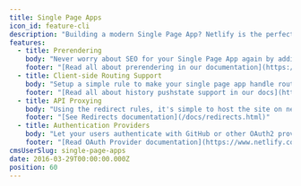 ```yaml
---
title: Single Page Apps
icon_id: feature-cli
description: "Building a modern Single Page App? Netlify is the perfect deployment platform whether you're on React, Angular, Ember or your own homebrewed framework."
features:
  - title: Prerendering
    body: "Never worry about SEO for your Single Page App again by adding netlify's prerendering backend with a one-click setup."
    footer: "[Read all about prerendering in our documentation](https://www.netlify.com/docs/prerendering)"
  - title: Client-side Routing Support
    body: "Setup a simple rule to make your single page app handle routing. This way all requests that don't match a static file will serve your index file, so your router can handle them client side."
    footer: "[Read all about history pushstate support in our docs](https://www.netlify.com/docs/redirects#history-pushstate-and-single-page-apps)"
  - title: API Proxying
    body: "Using the redirect rules, it's simple to host the site on netlify while routing all API calls to your own backend. Now, you don't have to worry about CORS."
    footer: "[See Redirects documentation](/docs/redirects.html)"
  - title: Authentication Providers
    body: "Let your users authenticate with GitHub or other OAuth2 providers without any backend."
    footer: "[Read OAuth Provider documentation](https://www.netlify.com/docs/authentication-providers)"
cmsUserSlug: single-page-apps
date: 2016-03-29T00:00:00.000Z
position: 60
---
```

